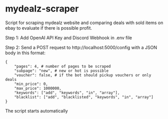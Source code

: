 # mydealz-scraper
 Script for scraping mydealz website and comparing deals with sold items on ebay to evaluate if there is possible profit.

Step 1:
Add OpenAI API Key and Discord Webhook in .env file

Step 2:
Send a POST request to http://localhost:5000/config with a JSON body in this format:
```
{
    "pages": 4, # number of pages to be scraped
    "subpage": "new", # new or hot is possible
    "voucher": false, # if the bot should pickup vouchers or only deals
    "min_price": 0,
    "max_price": 1000000,
    "keywords": ["add", "keywords", "in", "array"],
    "blacklist": ["add", "blacklisted", "keywords", "in", "array"]
}
```
The script starts automatically